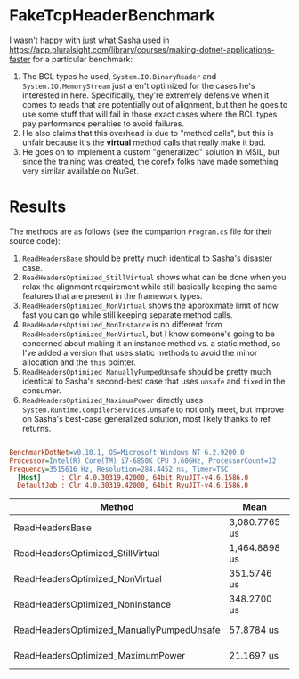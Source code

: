 # FakeTcpHeaderBenchmark
I wasn't happy with just what Sasha used in https://app.pluralsight.com/library/courses/making-dotnet-applications-faster for a particular benchmark:

1. The BCL types he used, `System.IO.BinaryReader` and `System.IO.MemoryStream` just aren't optimized for the cases he's interested in here.  Specifically, they're extremely defensive when it comes to reads that are potentially out of alignment, but then he goes to use some stuff that will fail in those exact cases where the BCL types pay performance penalties to avoid failures.
2. He also claims that this overhead is due to "method calls", but this is unfair because it's the **virtual** method calls that really make it bad.
3. He goes on to implement a custom "generalized" solution in MSIL, but since the training was created, the corefx folks have made something very similar available on NuGet.

# Results
The methods are as follows (see the companion `Program.cs` file for their source code):

1. `ReadHeadersBase` should be pretty much identical to Sasha's disaster case.
2. `ReadHeadersOptimized_StillVirtual` shows what can be done when you relax the alignment requirement while still basically keeping the same features that are present in the framework types.
3. `ReadHeadersOptimized_NonVirtual` shows the approximate limit of how fast you can go while still keeping separate method calls.
4. `ReadHeadersOptimized_NonInstance` is no different from `ReadHeadersOptimized_NonVirtual`, but I know someone's going to be concerned about making it an instance method vs. a static method, so I've added a version that uses static methods to avoid the minor allocation and the `this` pointer.
5. `ReadHeadersOptimized_ManuallyPumpedUnsafe` should be pretty much identical to Sasha's second-best case that uses `unsafe` and `fixed` in the consumer.
6. `ReadHeadersOptimized_MaximumPower` directly uses `System.Runtime.CompilerServices.Unsafe` to not only meet, but improve on Sasha's best-case generalized solution, most likely thanks to ref returns.

``` ini

BenchmarkDotNet=v0.10.1, OS=Microsoft Windows NT 6.2.9200.0
Processor=Intel(R) Core(TM) i7-6850K CPU 3.60GHz, ProcessorCount=12
Frequency=3515616 Hz, Resolution=284.4452 ns, Timer=TSC
  [Host]     : Clr 4.0.30319.42000, 64bit RyuJIT-v4.6.1586.0
  DefaultJob : Clr 4.0.30319.42000, 64bit RyuJIT-v4.6.1586.0


```
|                                    Method |          Mean |    StdDev | Allocated |
|------------------------------------------ |-------------- |---------- |---------- |
|                           ReadHeadersBase | 3,080.7765 us | 1.3795 us |     384 B |
|         ReadHeadersOptimized_StillVirtual | 1,464.8898 us | 1.1116 us |     128 B |
|           ReadHeadersOptimized_NonVirtual |   351.5746 us | 0.2919 us |      40 B |
|          ReadHeadersOptimized_NonInstance |   348.2700 us | 0.1373 us |       0 B |
| ReadHeadersOptimized_ManuallyPumpedUnsafe |    57.8784 us | 0.0100 us |       0 B |
|         ReadHeadersOptimized_MaximumPower |    21.1697 us | 0.0106 us |       0 B |


